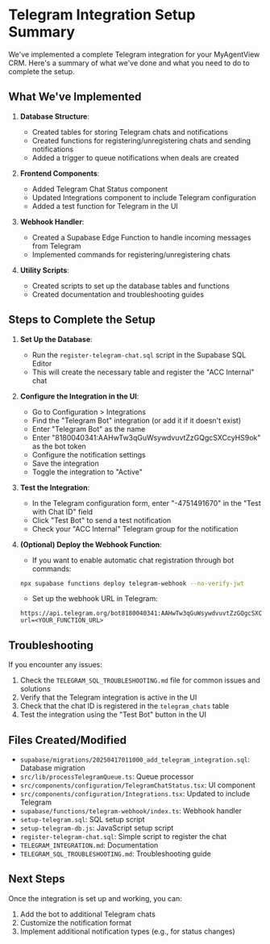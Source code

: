 # Telegram Integration Setup Summary

We've implemented a complete Telegram integration for your MyAgentView CRM. Here's a summary of what we've done and what you need to do to complete the setup.

## What We've Implemented

1. **Database Structure**:
   - Created tables for storing Telegram chats and notifications
   - Created functions for registering/unregistering chats and sending notifications
   - Added a trigger to queue notifications when deals are created

2. **Frontend Components**:
   - Added Telegram Chat Status component
   - Updated Integrations component to include Telegram configuration
   - Added a test function for Telegram in the UI

3. **Webhook Handler**:
   - Created a Supabase Edge Function to handle incoming messages from Telegram
   - Implemented commands for registering/unregistering chats

4. **Utility Scripts**:
   - Created scripts to set up the database tables and functions
   - Created documentation and troubleshooting guides

## Steps to Complete the Setup

1. **Set Up the Database**:
   - Run the `register-telegram-chat.sql` script in the Supabase SQL Editor
   - This will create the necessary table and register the "ACC Internal" chat

2. **Configure the Integration in the UI**:
   - Go to Configuration > Integrations
   - Find the "Telegram Bot" integration (or add it if it doesn't exist)
   - Enter "Telegram Bot" as the name
   - Enter "8180040341:AAHwTw3qGuWsywdvuvtZzGQgcSXCcyHS9ok" as the bot token
   - Configure the notification settings
   - Save the integration
   - Toggle the integration to "Active"

3. **Test the Integration**:
   - In the Telegram configuration form, enter "-4751491670" in the "Test with Chat ID" field
   - Click "Test Bot" to send a test notification
   - Check your "ACC Internal" Telegram group for the notification

4. **(Optional) Deploy the Webhook Function**:
   - If you want to enable automatic chat registration through bot commands:
   ```bash
   npx supabase functions deploy telegram-webhook --no-verify-jwt
   ```
   - Set up the webhook URL in Telegram:
   ```
   https://api.telegram.org/bot8180040341:AAHwTw3qGuWsywdvuvtZzGQgcSXCcyHS9ok/setWebhook?url=<YOUR_FUNCTION_URL>
   ```

## Troubleshooting

If you encounter any issues:

1. Check the `TELEGRAM_SQL_TROUBLESHOOTING.md` file for common issues and solutions
2. Verify that the Telegram integration is active in the UI
3. Check that the chat ID is registered in the `telegram_chats` table
4. Test the integration using the "Test Bot" button in the UI

## Files Created/Modified

- `supabase/migrations/20250417011000_add_telegram_integration.sql`: Database migration
- `src/lib/processTelegramQueue.ts`: Queue processor
- `src/components/configuration/TelegramChatStatus.tsx`: UI component
- `src/components/configuration/Integrations.tsx`: Updated to include Telegram
- `supabase/functions/telegram-webhook/index.ts`: Webhook handler
- `setup-telegram.sql`: SQL setup script
- `setup-telegram-db.js`: JavaScript setup script
- `register-telegram-chat.sql`: Simple script to register the chat
- `TELEGRAM_INTEGRATION.md`: Documentation
- `TELEGRAM_SQL_TROUBLESHOOTING.md`: Troubleshooting guide

## Next Steps

Once the integration is set up and working, you can:

1. Add the bot to additional Telegram chats
2. Customize the notification format
3. Implement additional notification types (e.g., for status changes)